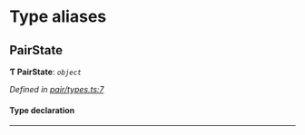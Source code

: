 

# Type aliases

<a id="pairstate"></a>

##  PairState

**Ƭ PairState**: *`object`*

*Defined in [pair/types.ts:7](https://github.com/polkadot-js/common/blob/7b9ca4a/packages/keyring/src/pair/types.ts#L7)*

#### Type declaration

___

